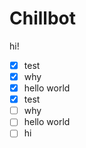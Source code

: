 # Chillbot
hi!
- [X] test
- [X] why
- [X] hello world
- [X] test
- [ ] why
- [ ] hello world
- [ ] hi
